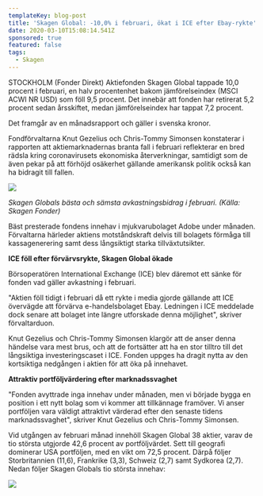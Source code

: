 ```yaml
---
templateKey: blog-post
title: 'Skagen Global: -10,0% i februari, ökat i ICE efter Ebay-rykte'
date: 2020-03-10T15:08:14.541Z
sponsored: true
featured: false
tags:
  - Skagen
---
```

STOCKHOLM (Fonder Direkt) Aktiefonden Skagen Global tappade 10,0 procent i februari, en halv procentenhet bakom jämförelseindex (MSCI ACWI NR USD) som föll 9,5 procent. Det innebär att fonden har retirerat 5,2 procent sedan årsskiftet, medan jämförelseindex har tappat 7,2 procent.

Det framgår av en månadsrapport och gäller i svenska kronor.

Fondförvaltarna Knut Gezelius och Chris-Tommy Simonsen konstaterar i rapporten att aktiemarknadernas branta fall i februari reflekterar en bred rädsla kring coronavirusets ekonomiska återverkningar, samtidigt som de även pekar på att förhöjd osäkerhet gällande amerikansk politik också kan ha bidragit till fallen.

![](/img/global.png)

*Skagen Globals bästa och sämsta avkastningsbidrag i februari. (Källa: Skagen Fonder)*

Bäst presterade fondens innehav i mjukvarubolaget Adobe under månaden. Förvaltarna härleder aktiens motståndskraft delvis till bolagets förmåga till kassagenerering samt dess långsiktigt starka tillväxtutsikter.

**ICE föll efter förvärvsrykte, Skagen Global ökade**

Börsoperatören International Exchange (ICE) blev däremot ett sänke för fonden vad gäller avkastning i februari.

"Aktien föll tidigt i februari då ett rykte i media gjorde gällande att ICE övervägde att förvärva e-handelsbolaget Ebay. Ledningen i ICE meddelade dock senare att bolaget inte längre utforskade denna möjlighet", skriver förvaltarduon.

Knut Gezelius och Chris-Tommy Simonsen klargör att de anser denna händelse vara mest brus, och att de fortsätter att ha en stor tilltro till det långsiktiga investeringscaset i ICE. Fonden uppges ha dragit nytta av den kortsiktiga nedgången i aktien för att öka på innehavet.

**Attraktiv portföljvärdering efter marknadssvaghet**

"Fonden avyttrade inga innehav under månaden, men vi började bygga en position i ett nytt bolag som vi kommer att tillkännage framöver. Vi anser portföljen vara väldigt attraktivt värderad efter den senaste tidens marknadssvaghet", skriver Knut Gezelius och Chris-Tommy Simonsen.

Vid utgången av februari månad innehöll Skagen Global 38 aktier, varav de tio största utgjorde 42,6 procent av portföljvärdet. Sett till geografi dominerar USA portföljen, med en vikt om 72,5 procent. Därpå följer Storbritannien (11,6), Frankrike (3,3), Schweiz (2,7) samt Sydkorea (2,7). Nedan följer Skagen Globals tio största innehav:

![](/img/global2.png)
